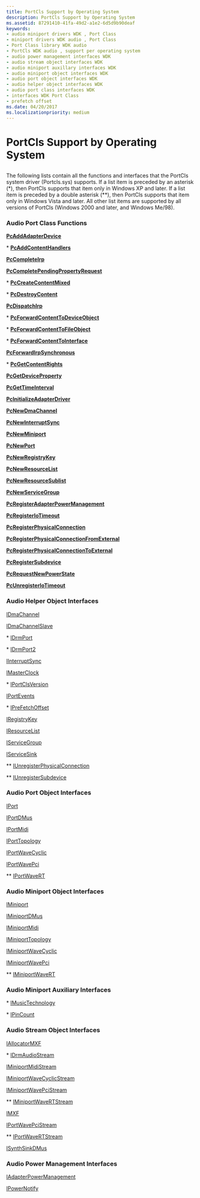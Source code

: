 ```yaml
---
title: PortCls Support by Operating System
description: PortCls Support by Operating System
ms.assetid: 87291410-41fa-49d2-a1e2-6d5d9b90deaf
keywords:
- audio miniport drivers WDK , Port Class
- miniport drivers WDK audio , Port Class
- Port Class library WDK audio
- PortCls WDK audio , support per operating system
- audio power management interfaces WDK
- audio stream object interfaces WDK
- audio miniport auxillary interfaces WDK
- audio miniport object interfaces WDK
- audio port object interfaces WDK
- audio helper object interfaces WDK
- audio port class interfaces WDK
- interfaces WDK Port Class
- prefetch offset
ms.date: 04/20/2017
ms.localizationpriority: medium
---
```


# PortCls Support by Operating System


## <span id="portcls_support_by_operating_system"></span><span id="PORTCLS_SUPPORT_BY_OPERATING_SYSTEM"></span>


The following lists contain all the functions and interfaces that the PortCls system driver (Portcls.sys) supports. If a list item is preceded by an asterisk (\*), then PortCls supports that item only in Windows XP and later. If a list item is preceded by a double asterisk (\*\*), then PortCls supports that item only in Windows Vista and later. All other list items are supported by all versions of PortCls (Windows 2000 and later, and Windows Me/98).

### <span id="Audio_Port_Class_Functions"></span><span id="audio_port_class_functions"></span><span id="AUDIO_PORT_CLASS_FUNCTIONS"></span>Audio Port Class Functions

[**PcAddAdapterDevice**](/windows-hardware/drivers/ddi/portcls/nf-portcls-pcaddadapterdevice)

\* [**PcAddContentHandlers**](/windows-hardware/drivers/ddi/portcls/nf-portcls-pcaddcontenthandlers)

[**PcCompleteIrp**](/windows-hardware/drivers/ddi/portcls/nf-portcls-pccompleteirp)

[**PcCompletePendingPropertyRequest**](/windows-hardware/drivers/ddi/portcls/nf-portcls-pccompletependingpropertyrequest)

\* [**PcCreateContentMixed**](/windows-hardware/drivers/ddi/portcls/nf-portcls-pccreatecontentmixed)

\* [**PcDestroyContent**](/windows-hardware/drivers/ddi/portcls/nf-portcls-pcdestroycontent)

[**PcDispatchIrp**](/windows-hardware/drivers/ddi/portcls/nf-portcls-pcdispatchirp)

\* [**PcForwardContentToDeviceObject**](/windows-hardware/drivers/ddi/portcls/nf-portcls-pcforwardcontenttodeviceobject)

\* [**PcForwardContentToFileObject**](/windows-hardware/drivers/ddi/portcls/nf-portcls-pcforwardcontenttofileobject)

\* [**PcForwardContentToInterface**](/windows-hardware/drivers/ddi/portcls/nf-portcls-pcforwardcontenttointerface)

[**PcForwardIrpSynchronous**](/windows-hardware/drivers/ddi/portcls/nf-portcls-pcforwardirpsynchronous)

\* [**PcGetContentRights**](/windows-hardware/drivers/ddi/portcls/nf-portcls-pcgetcontentrights)

[**PcGetDeviceProperty**](/windows-hardware/drivers/ddi/portcls/nf-portcls-pcgetdeviceproperty)

[**PcGetTimeInterval**](/windows-hardware/drivers/ddi/portcls/nf-portcls-pcgettimeinterval)

[**PcInitializeAdapterDriver**](/windows-hardware/drivers/ddi/portcls/nf-portcls-pcinitializeadapterdriver)

[**PcNewDmaChannel**](/windows-hardware/drivers/ddi/portcls/nf-portcls-pcnewdmachannel)

[**PcNewInterruptSync**](/windows-hardware/drivers/ddi/portcls/nf-portcls-pcnewinterruptsync)

[**PcNewMiniport**](/windows-hardware/drivers/ddi/portcls/nf-portcls-pcnewminiport)

[**PcNewPort**](/windows-hardware/drivers/ddi/portcls/nf-portcls-pcnewport)

[**PcNewRegistryKey**](/windows-hardware/drivers/ddi/portcls/nf-portcls-pcnewregistrykey)

[**PcNewResourceList**](/windows-hardware/drivers/ddi/portcls/nf-portcls-pcnewresourcelist)

[**PcNewResourceSublist**](/windows-hardware/drivers/ddi/portcls/nf-portcls-pcnewresourcesublist)

[**PcNewServiceGroup**](/windows-hardware/drivers/ddi/portcls/nf-portcls-pcnewservicegroup)

[**PcRegisterAdapterPowerManagement**](/windows-hardware/drivers/ddi/portcls/nf-portcls-pcregisteradapterpowermanagement)

[**PcRegisterIoTimeout**](/windows-hardware/drivers/ddi/portcls/nf-portcls-pcregisteriotimeout)

[**PcRegisterPhysicalConnection**](/windows-hardware/drivers/ddi/portcls/nf-portcls-pcregisterphysicalconnection)

[**PcRegisterPhysicalConnectionFromExternal**](/windows-hardware/drivers/ddi/portcls/nf-portcls-pcregisterphysicalconnectionfromexternal)

[**PcRegisterPhysicalConnectionToExternal**](/windows-hardware/drivers/ddi/portcls/nf-portcls-pcregisterphysicalconnectiontoexternal)

[**PcRegisterSubdevice**](/windows-hardware/drivers/ddi/portcls/nf-portcls-pcregistersubdevice)

[**PcRequestNewPowerState**](/windows-hardware/drivers/ddi/portcls/nf-portcls-pcrequestnewpowerstate)

[**PcUnregisterIoTimeout**](/windows-hardware/drivers/ddi/portcls/nf-portcls-pcunregisteriotimeout)

### <span id="Audio_Helper_Object_Interfaces"></span><span id="audio_helper_object_interfaces"></span><span id="AUDIO_HELPER_OBJECT_INTERFACES"></span>Audio Helper Object Interfaces

[IDmaChannel](/windows-hardware/drivers/ddi/portcls/nn-portcls-idmachannel)

[IDmaChannelSlave](/windows-hardware/drivers/ddi/portcls/nn-portcls-idmachannelslave)

\* [IDrmPort](/windows-hardware/drivers/ddi/portcls/nn-portcls-idrmport)

\* [IDrmPort2](/windows-hardware/drivers/ddi/portcls/nn-portcls-idrmport2)

[IInterruptSync](/windows-hardware/drivers/ddi/portcls/nn-portcls-iinterruptsync)

[IMasterClock](/windows-hardware/drivers/ddi/dmusicks/nn-dmusicks-imasterclock)

\* [IPortClsVersion](/windows-hardware/drivers/ddi/portcls/nn-portcls-iportclsversion)

[IPortEvents](/windows-hardware/drivers/ddi/portcls/nn-portcls-iportevents)

\* [IPreFetchOffset](/windows-hardware/drivers/ddi/portcls/nn-portcls-iprefetchoffset)

[IRegistryKey](/windows-hardware/drivers/ddi/portcls/nn-portcls-iregistrykey)

[IResourceList](/windows-hardware/drivers/ddi/portcls/nn-portcls-iresourcelist)

[IServiceGroup](/windows-hardware/drivers/ddi/portcls/nn-portcls-iservicegroup)

[IServiceSink](/windows-hardware/drivers/ddi/portcls/nn-portcls-iservicesink)

\*\* [IUnregisterPhysicalConnection](/windows-hardware/drivers/ddi/portcls/nn-portcls-iunregisterphysicalconnection)

\*\* [IUnregisterSubdevice](/windows-hardware/drivers/ddi/portcls/nn-portcls-iunregistersubdevice)

### <span id="Audio_Port_Object_Interfaces"></span><span id="audio_port_object_interfaces"></span><span id="AUDIO_PORT_OBJECT_INTERFACES"></span>Audio Port Object Interfaces

[IPort](/windows-hardware/drivers/ddi/portcls/nn-portcls-iport)

[IPortDMus](/windows-hardware/drivers/ddi/dmusicks/nn-dmusicks-iportdmus)

[IPortMidi](/windows-hardware/drivers/ddi/portcls/nn-portcls-iportmidi)

[IPortTopology](/windows-hardware/drivers/ddi/portcls/nn-portcls-iporttopology)

[IPortWaveCyclic](/windows-hardware/drivers/ddi/portcls/nn-portcls-iportwavecyclic)

[IPortWavePci](/windows-hardware/drivers/ddi/portcls/nn-portcls-iportwavepci)

\*\* [IPortWaveRT](/windows-hardware/drivers/ddi/portcls/nn-portcls-iportwavert)

### <span id="Audio_Miniport_Object_Interfaces"></span><span id="audio_miniport_object_interfaces"></span><span id="AUDIO_MINIPORT_OBJECT_INTERFACES"></span>Audio Miniport Object Interfaces

[IMiniport](/windows-hardware/drivers/ddi/portcls/nn-portcls-iminiport)

[IMiniportDMus](/windows-hardware/drivers/ddi/dmusicks/nn-dmusicks-iminiportdmus)

[IMiniportMidi](/windows-hardware/drivers/ddi/portcls/nn-portcls-iminiportmidi)

[IMiniportTopology](/windows-hardware/drivers/ddi/portcls/nn-portcls-iminiporttopology)

[IMiniportWaveCyclic](/windows-hardware/drivers/ddi/portcls/nn-portcls-iminiportwavecyclic)

[IMiniportWavePci](/windows-hardware/drivers/ddi/portcls/nn-portcls-iminiportwavepci)

\*\* [IMiniportWaveRT](/windows-hardware/drivers/ddi/portcls/nn-portcls-iminiportwavert)

### <span id="Audio_Miniport_Auxiliary_Interfaces"></span><span id="audio_miniport_auxiliary_interfaces"></span><span id="AUDIO_MINIPORT_AUXILIARY_INTERFACES"></span>Audio Miniport Auxiliary Interfaces

\* [IMusicTechnology](/windows-hardware/drivers/ddi/portcls/nn-portcls-imusictechnology)

\* [IPinCount](/windows-hardware/drivers/ddi/portcls/nn-portcls-ipincount)

### <span id="Audio_Stream_Object_Interfaces"></span><span id="audio_stream_object_interfaces"></span><span id="AUDIO_STREAM_OBJECT_INTERFACES"></span>Audio Stream Object Interfaces

[IAllocatorMXF](/windows-hardware/drivers/ddi/dmusicks/nn-dmusicks-iallocatormxf)

\* [IDrmAudioStream](/windows-hardware/drivers/ddi/drmk/nn-drmk-idrmaudiostream)

[IMiniportMidiStream](/windows-hardware/drivers/ddi/portcls/nn-portcls-iminiportmidistream)

[IMiniportWaveCyclicStream](/windows-hardware/drivers/ddi/portcls/nn-portcls-iminiportwavecyclicstream)

[IMiniportWavePciStream](/windows-hardware/drivers/ddi/portcls/nn-portcls-iminiportwavepcistream)

\*\* [IMiniportWaveRTStream](/windows-hardware/drivers/ddi/portcls/nn-portcls-iminiportwavertstream)

[IMXF](/windows-hardware/drivers/ddi/dmusicks/nn-dmusicks-imxf)

[IPortWavePciStream](/windows-hardware/drivers/ddi/portcls/nn-portcls-iportwavepcistream)

\*\* [IPortWaveRTStream](/windows-hardware/drivers/ddi/portcls/nn-portcls-iportwavertstream)

[ISynthSinkDMus](/windows-hardware/drivers/ddi/dmusicks/nn-dmusicks-isynthsinkdmus)

### <span id="Audio_Power_Management_Interfaces"></span><span id="audio_power_management_interfaces"></span><span id="AUDIO_POWER_MANAGEMENT_INTERFACES"></span>Audio Power Management Interfaces

[IAdapterPowerManagement](/windows-hardware/drivers/ddi/portcls/nn-portcls-iadapterpowermanagement)

[IPowerNotify](/windows-hardware/drivers/ddi/portcls/nn-portcls-ipowernotify)

 

